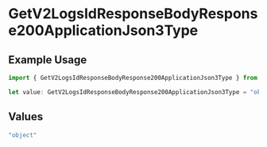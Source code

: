 # GetV2LogsIdResponseBodyResponse200ApplicationJson3Type

## Example Usage

```typescript
import { GetV2LogsIdResponseBodyResponse200ApplicationJson3Type } from "orq-poc-typescript-multi-env-version/models/operations";

let value: GetV2LogsIdResponseBodyResponse200ApplicationJson3Type = "object";
```

## Values

```typescript
"object"
```
